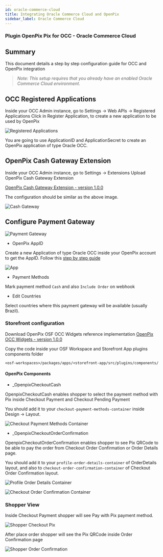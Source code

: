 ```yaml
---
id: oracle-commerce-cloud
title: Integrating Oracle Commerce Cloud and OpenPix
sidebar_label: Oracle Commerce Cloud
---
```


### Plugin OpenPix Pix for OCC - Oracle Commerce Cloud

## Summary

This document details a step by step configuration guide for OCC and OpenPix integration

> *Note: This setup requires that you already have an enabled Oracle Commerce Cloud environment.*

## OCC Registered Applications

Inside your OCC Admin instance, go to Settings -> Web APIs -> Registered Applications
Click in Register Application, to create a new application to be used by OpenPix

![Registered Applications](/img/occ/register-application.png)

You are going to use ApplicationID and ApplicationSecret to create an OpenPix application of type Oracle OCC.

## OpenPix Cash Gateway Extension

Inside your OCC Admin instance, go to Settings -> Extensions
Upload OpenPix Cash Gateway Extension

[OpenPix Cash Gateway Extension - version 1.0.0](pathname:///occ/openpix-cash-gateway-1.0.0.zip)

The configuration should be similar as the above image.

![Cash Gateway](/img/occ/cash-gateway.png)

## Configure Payment Gateway

![Payment Gateway](/img/occ/payment-gateway.png)

- OpenPix AppID

Create a new Application of type Oracle OCC inside your OpenPix account to get the AppID. Follow this [step by step guide](../apis/api-getting-started.md)

![App](/img/ecommerce/occ-app.png)

- Payment Methods

Mark payment method `Cash` and also `Include Order` on webhook

- Edit Countries

Select countries where this payment gateway will be available (usually Brazil).

### Storefront configuration

Download OpenPix OSF OCC Widgets reference implementation 
[OpenPix OCC Widgets - version 1.0.0](pathname:///occ/openpix-occ-widgets-1.0.0.zip)

Copy the code inside your OSF Workspace and Storefront App plugins components folder

```
<osf-workspaces>/packages/apps/<storefront-app/src/plugins/components/
```

#### OpenPix Components

- _OpenpixCheckoutCash

OpenpixCheckoutCash enables shopper to select the payment method with Pix inside Checkout Payment and Checkout Pending Payment

You should add it to your `checkout-payment-methods-container` inside Design -> Layout.

![Checkout Payment Methods Container](/img/occ/checkout-payment-methods-container.png)

- _OpenpixCheckoutOrderConfirmation

OpenpixCheckoutOrderConfirmation enables shopper to see Pix QRCode to be able to pay the order from Checkout Order Confirmation or Order Details page.

You should add it to your `profile-order-details-container` of OrderDetails layout, and also to `checkout-order-confirmation-container` of Checkout Order Confirmation layout.

![Profile Order Details Container](/img/occ/profile-order-details-container.png)

![Checkout Order Confirmation Container](/img/occ/checkout-order-confirmation-container.png)

### Shopper View

Inside Checkout Payment shopper will see Pay with Pix payment method.

![Shopper Checkout Pix](/img/occ/shopper-checkout-pix.png)

After place order shopper will see the Pix QRCode inside Order Confirmation page

![Shopper Order Confirmation](/img/occ/shopper-order-confirmation.png)



